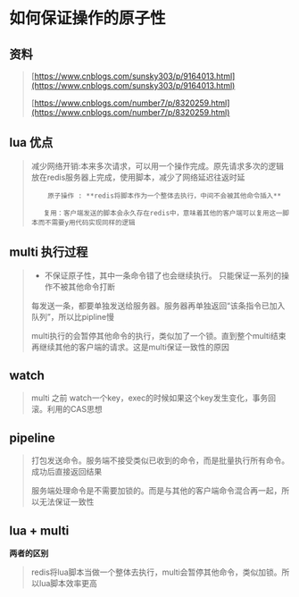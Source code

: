 # 如何保证操作的原子性

## 资料

> [https://www.cnblogs.com/sunsky303/p/9164013.html](https://www.cnblogs.com/sunsky303/p/9164013.html)
>
> [https://www.cnblogs.com/number7/p/8320259.html](https://www.cnblogs.com/number7/p/8320259.html)

## lua 优点

> 减少网络开销:本来多次请求，可以用一个操作完成。原先请求多次的逻辑放在redis服务器上完成，使用脚本，减少了网络延迟往返时延
>
> ```
>     原子操作 : **redis将脚本作为一个整体去执行，中间不会被其他命令插入**
>
>    复用：客户端发送的脚本会永久存在redis中，意味着其他的客户端可以复用这一脚本而不需要y用代码实现同样的逻辑
> ```

## multi 执行过程

> * 不保证原子性，其中一条命令错了也会继续执行。  只能保证一系列的操作不被其他命令打断
>
> 每发送一条，都要单独发送给服务器。服务器再单独返回“该条指令已加入队列”，所以比pipline慢
>
> multi执行的会暂停其他命令的执行，类似加了一个锁。直到整个multi结束再继续其他的客户端的请求。这是multi保证一致性的原因

## watch

> multi 之前 watch一个key，exec的时候如果这个key发生变化，事务回滚。利用的CAS思想

## pipeline

> 打包发送命令。服务端不接受类似已收到的命令，而是批量执行所有命令。成功后直接返回结果
>
> 服务端处理命令是不需要加锁的。而是与其他的客户端命令混合再一起，所以无法保证一致性

## lua + multi

**两者的区别**

> redis将lua脚本当做一个整体去执行，multi会暂停其他命令，类似加锁。所以lua脚本效率更高



